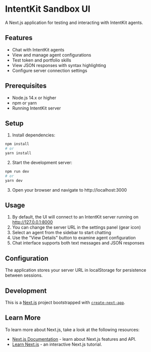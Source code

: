 # IntentKit Sandbox UI

A Next.js application for testing and interacting with IntentKit agents.

## Features

- Chat with IntentKit agents
- View and manage agent configurations
- Test token and portfolio skills
- View JSON responses with syntax highlighting
- Configure server connection settings

## Prerequisites

- Node.js 14.x or higher
- npm or yarn
- Running IntentKit server

## Setup

1. Install dependencies:

```bash
npm install
# or
yarn install
```

2. Start the development server:

```bash
npm run dev
# or
yarn dev
```

3. Open your browser and navigate to http://localhost:3000

## Usage

1. By default, the UI will connect to an IntentKit server running on http://127.0.0.1:8000
2. You can change the server URL in the settings panel (gear icon)
3. Select an agent from the sidebar to start chatting
4. Use the "View Details" button to examine agent configuration
5. Chat interface supports both text messages and JSON responses

## Configuration

The application stores your server URL in localStorage for persistence between sessions.

## Development

This is a [Next.js](https://nextjs.org/) project bootstrapped with [`create-next-app`](https://github.com/vercel/next.js/tree/canary/packages/create-next-app).

## Learn More

To learn more about Next.js, take a look at the following resources:

- [Next.js Documentation](https://nextjs.org/docs) - learn about Next.js features and API.
- [Learn Next.js](https://nextjs.org/learn) - an interactive Next.js tutorial. 